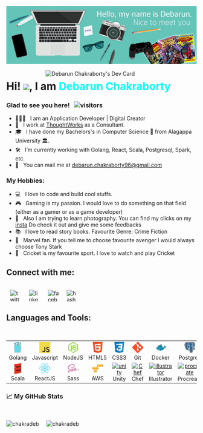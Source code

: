 ![Banner](https://github.com/chakradeb/chakradeb/blob/main/github-profile-cover.jpg)

<a href="https://app.daily.dev/chakradeb"><img src="https://github.com/chakradeb/chakradeb/blob/main/devcard.svg" align="right" width="400" alt="Debarun Chakraborty's Dev Card"/></a>

<!-- welcome message -->
<h1>Hi! <img src="https://media.giphy.com/media/hvRJCLFzcasrR4ia7z/giphy.gif" width="25px">, I am <span style="color:aqua">Debarun Chakraborty</span></h1>

### Glad to see you here! &nbsp; ![visitors](https://visitor-badge.glitch.me/badge?page_id=chakradeb.chajradeb)

<!-- About me -->
- 🧑🏻‍💻 &nbsp; I am an Application Developer | Digital Creator
- 🏢 &nbsp; I work at [ThoughtWorks](https://www.thoughtworks.com/) as a Consultant.
- 🎓 &nbsp; I have done my Bachelors's in Computer Science 📗 from Alagappa University 🏛.
- 🛠 &nbsp; I’m currently working with Golang, React, Scala, Postgresql, Spark, etc.
- 📩 &nbsp; You can mail me at debarun.chakraborty96@gmail.com

### My Hobbies:

- 💻 &nbsp; I love to code and build cool stuffs.
- 🎮 &nbsp; Gaming is my passion. I would love to do something on that field (either as a gamer or as a game developer)
- 📸 &nbsp; Also I am trying to learn photography. You can find my clicks on my [insta](https://www.instagram.com/debarun_xd/) Do check it out and give me some feedbacks
- 📚 &nbsp; I love to read story books. Favourite Genre: Crime Fiction
- 🎥 &nbsp; Marvel fan. If you tell me to choose favourite avenger I would always choose Tony Stark
- 🏏 &nbsp; Cricket is my favourite sport. I love to watch and play Cricket


<!-- Social -->
## Connect with me:
<br/>
<a href="https://twitter.com/chakradeb_">
    <img align="left" hspace="10" src="https://cdn.jsdelivr.net/gh/devicons/devicon/icons/twitter/twitter-original.svg" alt="twitter" height="30" width="30" />
</a>
<a href="https://www.linkedin.com/in/chakradeb">
    <img align="left" hspace="10" src="https://cdn.jsdelivr.net/gh/devicons/devicon/icons/linkedin/linkedin-original.svg" alt="linkedin" height="30" width="30" />
</a>
<a href="https://www.facebook.com/chakradeb">
    <img align="left" hspace="10" src="https://cdn.jsdelivr.net/gh/devicons/devicon/icons/facebook/facebook-original.svg" alt="facebook" height="30" width="30" />
</a>
<a href="https://hashnode.com/@chakradeb">
    <img align="left" hspace="10" src="https://cdn.hashnode.com/res/hashnode/image/upload/v1592752137870/scHk9tTaA.png?auto=compress" alt="hashnode" height="30" width="30" />
</a>
</p>
<br/>

## Languages and Tools:
<br/>
<table>
    <tr>
        <td align="center" width="96">
            <a href="https://golang.org/">
                <img src="https://raw.githubusercontent.com/devicons/devicon/master/icons/go/go-original.svg" alt="golang" width="30" height="30"/>
            </a>
            <br/>Golang
        </td>
        <td align="center" width="96">
            <a href="https://developer.mozilla.org/en-US/docs/Web/JavaScript">
                <img src="https://raw.githubusercontent.com/devicons/devicon/master/icons/javascript/javascript-original.svg" alt="javascript" width="30" height="30"/>
            </a>
            <br/>Javascript
        </td>
        <td align="center" width="96">
            <a href="https://nodejs.org">
                <img src="https://raw.githubusercontent.com/devicons/devicon/master/icons/nodejs/nodejs-original.svg" alt="nodejs" width="30" height="30"/>
            </a>
            <br/>NodeJS
        </td>
        <td align="center" width="96">
            <a href="https://www.w3.org/html/">
                <img src="https://raw.githubusercontent.com/devicons/devicon/master/icons/html5/html5-original.svg" alt="html5" width="30" height="30"/>
            </a>
            <br/>HTML5
        </td>
        <td align="center" width="96">
            <a href="https://www.w3schools.com/css/">
                <img src="https://raw.githubusercontent.com/devicons/devicon/master/icons/css3/css3-original.svg" alt="css3" width="30" height="30"/>
            </a>
            <br/>CSS3
        </td>
        <td align="center" width="96">
            <a href="https://git-scm.com/">
                <img src="https://raw.githubusercontent.com/devicons/devicon/master/icons/git/git-original.svg" alt="git" width="30" height="30"/>
            </a>
            <br/>Git
        </td>
        <td align="center" width="96">
            <a href="https://www.docker.com/">
                <img src="https://github.com/devicons/devicon/blob/master/icons/docker/docker-original.svg" alt="docker" width="30" height="30"/>
            </a>
            <br/>Docker
        </td>
        <td align="center" width="96">
            <a href="https://www.postgresql.org">
                <img src="https://raw.githubusercontent.com/devicons/devicon/master/icons/postgresql/postgresql-original.svg" alt="postgresql" width="30" height="30"/>
            </a>
            <br/>Postgres
        </td>
    </tr>
    <tr>
        <td align="center" width="96">
            <a href="https://www.scala-lang.org/">
                <img src="https://raw.githubusercontent.com/devicons/devicon/master/icons/scala/scala-original.svg" alt="scala" width="30" height="30"/>
            </a>
            <br/>Scala
        </td>
        <td align="center" width="96">
            <a href="https://reactjs.org/">
                <img src="https://raw.githubusercontent.com/devicons/devicon/master/icons/react/react-original.svg" alt="react" width="30" height="30"/>
            </a>
            <br/>ReactJS
        </td>
        <td align="center" width="96">
            <a href="https://sass-lang.com">
                <img src="https://raw.githubusercontent.com/devicons/devicon/master/icons/sass/sass-original.svg" alt="sass" width="30" height="30"/>
            </a>
            <br/>Sass
        </td>
        <td align="center" width="96">
            <a href="https://aws.amazon.com/">
                <img src="https://raw.githubusercontent.com/devicons/devicon/master/icons/amazonwebservices/amazonwebservices-original.svg" alt="aws" width="30" height="30"/>
            </a>
            <br/>AWS
        </td>
        <td align="center" width="96">
            <a href="https://unity.com/">
                <img src="https://static.techspot.com/images2/downloads/topdownload/2014/05/unity.png" alt="unity" width="30" height="30"/>
            </a>
            <br/>Unity
        </td>
        <td align="center" width="96">
            <a href="https://docs.chef.io/">
                <img src="https://code.benco.io/icon-collection/logos/chef-2.svg" alt="Chef" width="30" height="30"/>
            </a>
            <br/>Chef
        </td>
        <td align="center" width="96">
            <a href="https://www.adobe.com/in/products/illustrator.html">
                <img src="https://www.vectorlogo.zone/logos/adobe_illustrator/adobe_illustrator-icon.svg" alt="illustrator" width="30" height="30"/>
            </a>
            <br/>Illustrator
        </td>
        <td align="center" width="96">
            <a href="https://procreate.art">
                <img src="https://mateurbin.com/img/images/procreate.png" alt="procreate" width="30" height="30"/>
            </a>
            <br/>Procreate
        </td>
    </tr>
</table>

### 📈 My GitHub Stats

<br />
<p align="left">
    <img src="https://github-readme-stats.vercel.app/api?username=chakradeb&show_icons=true&theme=vision-friendly-dark" alt="chakradeb" />
    &nbsp;
    &nbsp;
    <img src="https://github-readme-stats.vercel.app/api/top-langs/?username=chakradeb&show_icons=true&theme=vision-friendly-dark" alt="chakradeb" />
</p>


<!--
**chakradeb/chakradeb** is a ✨ _special_ ✨ repository because its `README.md` (this file) appears on your GitHub profile.

Here are some ideas to get you started:

- 🔭 I’m currently working on ...
- 🌱 I’m currently learning ...
- 👯 I’m looking to collaborate on ...
- 🤔 I’m looking for help with ...
- 💬 Ask me about ...
- 📫 How to reach me: ...
- 😄 Pronouns: ...
- ⚡ Fun fact: ...
-->
